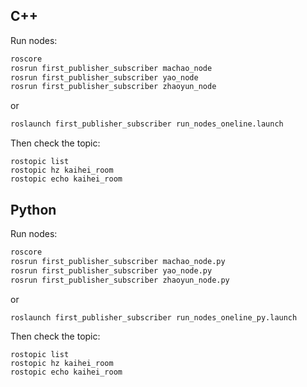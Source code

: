 ## C++
Run nodes:
```sh
roscore
rosrun first_publisher_subscriber machao_node
rosrun first_publisher_subscriber yao_node
rosrun first_publisher_subscriber zhaoyun_node
```

or
```sh
roslaunch first_publisher_subscriber run_nodes_oneline.launch
```

Then check the topic:
```
rostopic list
rostopic hz kaihei_room
rostopic echo kaihei_room
```

## Python
Run nodes:
```sh
roscore
rosrun first_publisher_subscriber machao_node.py
rosrun first_publisher_subscriber yao_node.py
rosrun first_publisher_subscriber zhaoyun_node.py
```

or
```sh
roslaunch first_publisher_subscriber run_nodes_oneline_py.launch
```

Then check the topic:
```
rostopic list
rostopic hz kaihei_room
rostopic echo kaihei_room
```